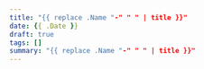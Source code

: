 ```yaml
---
title: "{{ replace .Name "-" " " | title }}"
date: {{ .Date }}
draft: true
tags: []
summary: "{{ replace .Name "-" " " | title }}"
---
```


